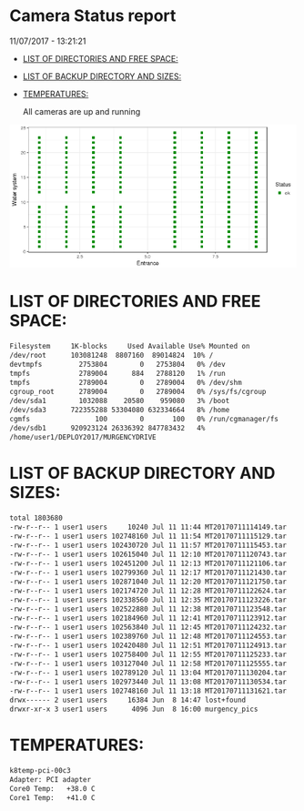 Camera Status report
================
11/07/2017 - 13:21:21

-   [LIST OF DIRECTORIES AND FREE SPACE:](#list-of-directories-and-free-space)
-   [LIST OF BACKUP DIRECTORY AND SIZES:](#list-of-backup-directory-and-sizes)
-   [TEMPERATURES:](#temperatures)

    All cameras are up and running

![](camreport_files/figure-markdown_github/unnamed-chunk-2-1.png)

LIST OF DIRECTORIES AND FREE SPACE:
===================================

``` text
Filesystem     1K-blocks     Used Available Use% Mounted on
/dev/root      103081248  8807160  89014824  10% /
devtmpfs         2753804        0   2753804   0% /dev
tmpfs            2789004      884   2788120   1% /run
tmpfs            2789004        0   2789004   0% /dev/shm
cgroup_root      2789004        0   2789004   0% /sys/fs/cgroup
/dev/sda1        1032088    20580    959080   3% /boot
/dev/sda3      722355288 53304080 632334664   8% /home
cgmfs                100        0       100   0% /run/cgmanager/fs
/dev/sdb1      920923124 26336392 847783432   4% /home/user1/DEPLOY2017/MURGENCYDRIVE
```

LIST OF BACKUP DIRECTORY AND SIZES:
===================================

``` text
total 1803680
-rw-r--r-- 1 user1 users     10240 Jul 11 11:44 MT20170711114149.tar
-rw-r--r-- 1 user1 users 102748160 Jul 11 11:54 MT20170711115129.tar
-rw-r--r-- 1 user1 users 102430720 Jul 11 11:57 MT20170711115453.tar
-rw-r--r-- 1 user1 users 102615040 Jul 11 12:10 MT20170711120743.tar
-rw-r--r-- 1 user1 users 102451200 Jul 11 12:13 MT20170711121106.tar
-rw-r--r-- 1 user1 users 102799360 Jul 11 12:17 MT20170711121430.tar
-rw-r--r-- 1 user1 users 102871040 Jul 11 12:20 MT20170711121750.tar
-rw-r--r-- 1 user1 users 102174720 Jul 11 12:28 MT20170711122624.tar
-rw-r--r-- 1 user1 users 102338560 Jul 11 12:35 MT20170711123226.tar
-rw-r--r-- 1 user1 users 102522880 Jul 11 12:38 MT20170711123548.tar
-rw-r--r-- 1 user1 users 102184960 Jul 11 12:41 MT20170711123912.tar
-rw-r--r-- 1 user1 users 102563840 Jul 11 12:45 MT20170711124232.tar
-rw-r--r-- 1 user1 users 102389760 Jul 11 12:48 MT20170711124553.tar
-rw-r--r-- 1 user1 users 102420480 Jul 11 12:51 MT20170711124913.tar
-rw-r--r-- 1 user1 users 102758400 Jul 11 12:55 MT20170711125233.tar
-rw-r--r-- 1 user1 users 103127040 Jul 11 12:58 MT20170711125555.tar
-rw-r--r-- 1 user1 users 102789120 Jul 11 13:04 MT20170711130204.tar
-rw-r--r-- 1 user1 users 102973440 Jul 11 13:08 MT20170711130534.tar
-rw-r--r-- 1 user1 users 102748160 Jul 11 13:18 MT20170711131621.tar
drwx------ 2 user1 users     16384 Jun  8 14:47 lost+found
drwxr-xr-x 3 user1 users      4096 Jun  8 16:00 murgency_pics
```

TEMPERATURES:
=============

``` text
k8temp-pci-00c3
Adapter: PCI adapter
Core0 Temp:   +38.0 C  
Core1 Temp:   +41.0 C  
```

